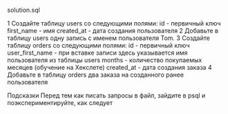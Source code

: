 solution.sql

1 Создайте таблицу users со следующими полями:
id - первичный ключ
first_name - имя
created_at - дата создания пользователя
2 Добавьте в таблицу users одну запись с именем пользователя Tom.
3 Создайте таблицу orders со следующими полями:
id - первичный ключ
user_first_name - при вставке записи здесь указывается имя пользователя из таблицы users
months - количество покупаемых месяцев (обучение на Хекслете)
created_at - дата создания заказа
4 Добавьте в таблицу orders два заказа на созданного ранее пользователя

Подсказки
Перед тем как писать запросы в файл, зайдите в psql и поэкспериментируйте, как следует